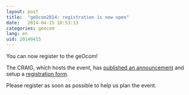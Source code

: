 ```yaml
---
layout: post
title:  "geOcom2014: registration is now open"
date:   2014-04-15 18:53:13
categories: geocom
lang: en
uid: 20140415
---
```


<p>
You can now register to the geOcom! 

The CRAIG, which hosts the event, has <a href="http://www.craig.fr/reunions/1229-georchestra-community-meeting" hreflang="fr">published an announcement</a> and setup a <a href="http://www.craig.fr/content/inscription-au-georchestra-community-meeting-clermont-ferrand-19-et-20-juin-2014" hreflang="fr">registration form</a>.</p>

<p>Please register as soon as possible to help us plan the event.</p>

